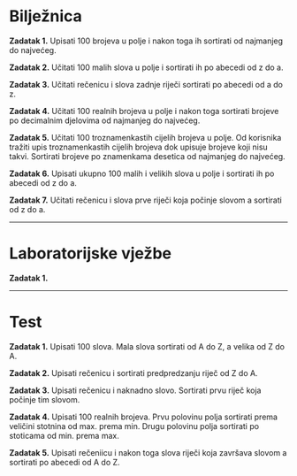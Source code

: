 <h1>Bilježnica</h1>

<strong>Zadatak 1.</strong> Upisati 100 brojeva u polje i nakon toga ih sortirati od najmanjeg do najvećeg.

<strong>Zadatak 2.</strong> Učitati 100 malih slova u polje i sortirati ih po abecedi od z do a.

<strong>Zadatak 3.</strong> Učitati rečenicu i slova zadnje riječi sortirati po abecedi od a do z.

<strong>Zadatak 4.</strong> Učitati 100 realnih brojeva u polje i nakon toga sortirati brojeve po decimalnim djelovima od najmanjeg do najvećeg.

<strong>Zadatak 5.</strong> Učitati 100 troznamenkastih cijelih brojeva u polje. Od korisnika tražiti upis troznamenkastih cijelih brojeva dok upisuje brojeve koji nisu takvi. Sortirati brojeve po znamenkama desetica od najmanjeg do najvećeg.

<strong>Zadatak 6.</strong> Upisati ukupno 100 malih i velikih slova u polje i sortirati ih po abecedi od z do a.

<strong>Zadatak 7.</strong> Učitati rečenicu i slova prve riječi koja počinje slovom a sortirati od z do a.

<hr>

<h1>Laboratorijske vježbe </h1>

<strong>Zadatak 1.</strong> 

<hr>

<h1>Test</h1>

<strong>Zadatak 1.</strong> Upisati 100 slova. Mala slova sortirati od A do Z, a velika od Z do A.

<strong>Zadatak 2.</strong> Upisati rečenicu i sortirati predpredzanju riječ od Z do A.

<strong>Zadatak 3.</strong> Upisati rečenicu i naknadno slovo. Sortirati prvu riječ koja počinje tim slovom.

<strong>Zadatak 4.</strong> Upisati 100 realnih brojeva. Prvu polovinu polja sortirati prema veličini stotnina od max. prema min. Drugu polovinu polja sortirati po stoticama od min. prema max.

<strong>Zadatak 5.</strong> Upisati rečeniicu i nakon toga slova riječi koja završava slovom a sortirati po abecedi od A do Z.
